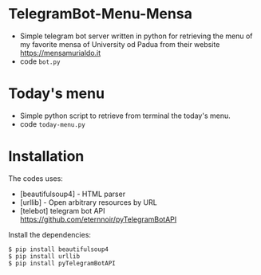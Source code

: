 # TelegramBot-Menu-Mensa


- Simple telegram bot server written in python for retrieving the menu of my favorite mensa of University od Padua from their website https://mensamurialdo.it
- code `bot.py`

# Today's menu

  - Simple python script to retrieve from terminal the today's menu.
  - code `today-menu.py`

# Installation

The codes uses:
* [beautifulsoup4] - HTML parser
* [urllib] - Open arbitrary resources by URL
* [telebot] telegram bot API https://github.com/eternnoir/pyTelegramBotAPI

Install the dependencies:

```
$ pip install beautifulsoup4
$ pip install urllib
$ pip install pyTelegramBotAPI
```
